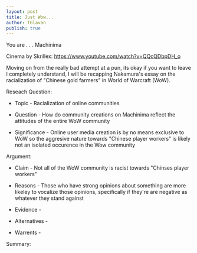 ```yaml
---
layout: post
title: Just Wow...
author: TGlavan
publish: true
---
```


You are . . . Machinima 

Cinema by Skrillex: https://www.youtube.com/watch?v=QQcQDbpDH_o

Moving on from the really bad attempt at a pun, its okay if you want to leave I completely understand, I will be recapping Nakamura's essay on the racialization of "Chinese gold farmers" in World of Warcraft (WoW).

Reseach Question:

* Topic -  Racialization of online communities

* Question - How do community creations on Machinima reflect the attitudes of the entire WoW community

* Significance - Online user media creation is by no means exclusive to WoW so the aggresive nature towards "Chinese player workers" is likely not an isolated occurence in the Wow community

Argument:

* Claim - Not all of the WoW community is racist towards "Chinses player workers"

* Reasons - Those who have strong opinions about something are more likeley to vocalize those opinions, specifically if they're are negative as whatever they stand against 

* Evidence - 

* Alternatives - 

* Warrents - 

Summary:

